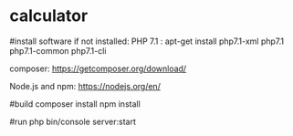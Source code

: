 # calculator

#install software if not installed:
PHP 7.1 : apt-get install php7.1-xml php7.1 php7.1-common php7.1-cli

composer: https://getcomposer.org/download/

Node.js and npm: https://nodejs.org/en/ 
 

#build
composer install
npm install


#run
php bin/console server:start





